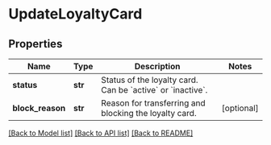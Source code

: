 # UpdateLoyaltyCard

## Properties
Name | Type | Description | Notes
------------ | ------------- | ------------- | -------------
**status** | **str** | Status of the loyalty card. Can be &#x60;active&#x60; or &#x60;inactive&#x60;.  | 
**block_reason** | **str** | Reason for transferring and blocking the loyalty card.  | [optional] 

[[Back to Model list]](../README.md#documentation-for-models) [[Back to API list]](../README.md#documentation-for-api-endpoints) [[Back to README]](../README.md)


